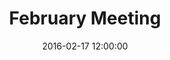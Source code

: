---
layout: post
title:  "February Meeting"
date:   2016-02-17 12:00:00
category: ag-environment
background: During this first meeting of the Agriculture &amp; Environment subcommittee we'll take a broad look at the subcommittee meeting schedule, review outcomes from the January public meeting, and discuss the goals of this subcommittee
documents:
  - title: Meeting Packet
    doc-url: ag-enviro-packet-2016-2-17.pdf
    doc-type: PDF
  - title: Meeting Slides
    doc-url: ag-env-1st-meetings-feb-2016.pdf
    doc-type: PDF
  - title: Goals &amp; Objectives Matrix
    doc-url: goals-and-objectives-matrix-new-ag-environment.pdf
    doc-type: PDF
  - title: Vision 2020 - Agriculture
    doc-url: Vision_2020_Master_(strategic)_Plan_Agriculture.pdf
    doc-type: PDF
---